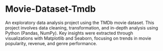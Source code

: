 # Movie-Dataset-Tmdb
An exploratory data analysis project using the TMDb movie dataset. This project involves data cleaning, transformation, and in-depth analysis using Python (Pandas, NumPy). Key insights were extracted through visualizations with Matplotlib and Seaborn, focusing on trends in movie popularity, revenue, and genre performance.
